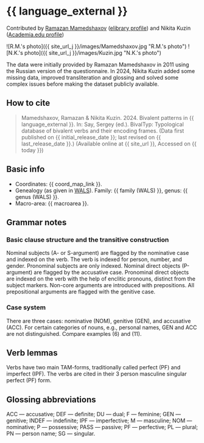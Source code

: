 # {{ language_external }}
Contributed by [Ramazan Mamedshaxov](https://nenadict.iling.spb.ru/persons/mamedshakhov-ramazan-gamidovich) ([elibrary profile](https://www.elibrary.ru/author_profile.asp?id=376900)) and Nikita Kuzin ([Academia.edu profile](https://fu-berlin.academia.edu/NikitaKuzin))

![R.M.'s photo]({{ site_url_j }}/images/Mamedshaxov.jpg "R.M.'s photo")
![N.K.'s photo]({{ site_url_j }}/images/Kuzin.jpg "N.K.'s photo")

The data were initially provided by Ramazan Mamedshaxov in 2011 using the Russian version of the questionnaire. In 2024, Nikita Kuzin added some missing data, improved transliteration and glossing and solved some complex issues before making the dataset publicly available.

## How to cite
> Mamedshaxov, Ramazan & Nikita Kuzin. 2024. Bivalent patterns in {{ language_external }}. 
> In: Say, Sergey (ed.). BivalTyp: Typological database of bivalent verbs and their encoding frames. 
> (Data first published on {{ initial_release_date }}; last revised on {{ last_release_date }}.) 
> (Available online at {{ site_url }}, Accessed on {{ today }})

## Basic info
- Coordinates: {{ coord_map_link }}.
- Genealogy (as given in [WALS](https://wals.info/)). Family: {{ family (WALS) }}, genus: {{ genus (WALS) }}.
- Macro-area: {{ macroarea }}.

## Grammar notes

### Basic clause structure and the transitive construction
Nominal subjects (A- or S-argument) are flagged by the nominative case and indexed on the verb. The verb is indexed for person, number, and gender. Pronominal subjects are only indexed. Nominal direct objects (P-argument) are flagged by the accusative case. Pronominal direct objects are indexed on the verb with the help of enclitic pronouns, distinct from the subject markers. Non-core arguments are introduced with prepositions. All prepositional arguments are flagged with the genitive case.

### Case system
There are three cases: nominative (NOM), genitive (GEN), and accusative (ACC). For certain categories of nouns, e.g., personal names, GEN and ACC are not distinguished. Compare examples (6) and (11).

## Verb lemmas
Verbs have two main TAM-forms, traditionally called perfect (PF) and imperfect (IPF). The verbs are cited in their 3 person masculine singular perfect (PF) form.

## Glossing abbreviations
ACC — accusative; DEF — definite; DU — dual; F — feminine; GEN — genitive; INDEF — indefinite; IPF — imperfective; M — masculine; NOM — nominative; P — possessive; PASS — passive; PF — perfective; PL — plural; PN — person name; SG — singular.
